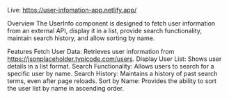 Live: https://user-infomation-app.netlify.app/

Overview
The UserInfo component is designed to fetch user information from an external API, display it in a list, provide search functionality, maintain search history, and allow sorting by name.

Features
Fetch User Data: Retrieves user information from https://jsonplaceholder.typicode.com/users.
Display User List: Shows user details in a list format.
Search Functionality: Allows users to search for a specific user by name.
Search History: Maintains a history of past search terms, even after page reloads.
Sort by Name: Provides the ability to sort the user list by name in ascending order.
